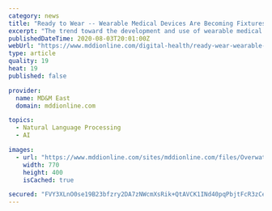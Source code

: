 ```yaml
---
category: news
title: "Ready to Wear -- Wearable Medical Devices Are Becoming Fixtures in Everyday Life"
excerpt: "The trend toward the development and use of wearable medical devices has exploded in the past few years, and all sources indicate that the demand for wearable technology will only increase over time."
publishedDateTime: 2020-08-03T20:01:00Z
webUrl: "https://www.mddionline.com/digital-health/ready-wear-wearable-medical-devices-are-becoming-fixtures-everyday-life"
type: article
quality: 19
heat: 19
published: false

provider:
  name: MD&M East
  domain: mddionline.com

topics:
  - Natural Language Processing
  - AI

images:
  - url: "https://www.mddionline.com/sites/mddionline.com/files/Overwatch_graphic_web.jpg"
    width: 770
    height: 400
    isCached: true

secured: "FVY3XLnO0se19B23bfzry2DA7zNWcmXsRik+QtAVCK1INd40pqPbjtFcR3zCeJFul6syTZe7/0BcVFG7TpQHEwYrOrZzOYZjFruK4QjZ1F9pKT3gI6/2fAfGUIAk+sKa+GEppVuRHrcDT91Fuwa2lndaoAk7u0aSF6JzR9j5WcE7qsPKjl84PqpnOoYgW/7Kk40JRzIKQbAagBkJTSOF9Hm5HUbs26pWtG6fXXMSLvQjBDoevW7QWnoWC8FLJMFKLopWBhMXmo6PIZoHbouvc+oqTMPUnpa1s2lzgNBr2JqoJQXutp1ByXgy6dW7lkZr99wz4Q8HgBGl+WW3owvAFA==;HL6VUpmx2utLKoU7irrvGg=="
---
```


